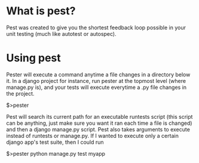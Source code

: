 What is pest?
==============
Pest was created to give you the shortest feedback loop possible in your unit testing (much like autotest or autospec). 

Using pest
==========
Pester will execute a command anytime a file changes in a directory below it.  In a django project for instance, run pester at the topmost level (where manage.py is), and your tests will execute everytime a .py file changes in the project.

  $>pester

Pest will search its current path for an executable runtests script (this script can be anything, just make sure you want it ran each time a file is changed) and then a django manage.py script.  Pest also takes arguments to execute instead of runtests or manage.py.  If I wanted to execute only a certain django app's test suite, then I could run

  $>pester python manage.py test myapp